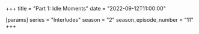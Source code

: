 +++
title = "Part 1: Idle Moments"
date = "2022-09-12T11:00:00"

[params]
series = "Interludes"
season = "2"
season_episode_number = "11"
+++
